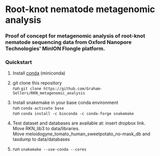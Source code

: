 # Root-knot nematode metagenomic analysis
### Proof of concept for metagenomic analysis of root-knot nematode sequencing data from Oxford Nanopore Technologies' MinION Flongle platform.

### Quickstart

1. Install [conda](https://docs.conda.io/projects/conda/en/latest/user-guide/install/) (miniconda)

2. git clone this repository  
   run `git clone https://github.com/Graham-Sellers/RKN_metagenomic_analysis`
    
3. Install snakemake in your base conda environment  
   run `conda activate base`  
   run `conda install -c bioconda -c conda-forge snakemake`
    
4. Test dataset and databases are available at: insert dropbox link.  
Move RKN_lib3 to data/libraries.  
Move meloidogyne_tomato_human_sweetpotato_no-mask_db and taxdump to data/databases

5. run `snakemake --use-conda --cores`

